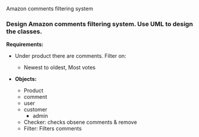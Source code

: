 Amazon comments filtering system

### Design Amazon comments filtering system. Use UML to design the classes.
**Requirements:**
- Under product there are comments. Filter on:
	- Newest to oldest, Most votes

- **Objects:**
	- Product
	- comment
	- user
    - customer
	  - admin
	- Checker:	checks obsene comments & remove
	- Filter:	Filters comments
